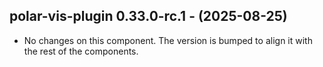  ## polar-vis-plugin 0.33.0-rc.1 - (2025-08-25)
  
  * No changes on this component. The version is bumped to align it
    with the rest of the components.
